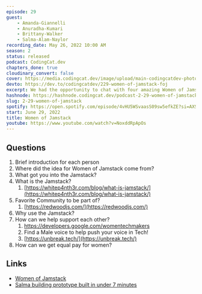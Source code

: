```yaml
---
episode: 29
guest: 
    - Amanda-Giannelli
    - Anuradha-Kumari
    - Brittany-Walker
    - Salma-Alam-Naylor
recording_date: May 26, 2022 10:00 AM
season: 2
status: released
podcast: CodingCat.dev
chapters_done: true
cloudinary_convert: false
cover: https://media.codingcat.dev/image/upload/main-codingcatdev-photo/Women_of_Jamstack.jpg
devto: https://dev.to/codingcatdev/229-women-of-jamstack-foj
excerpt: We had the opportunity to chat with four amazing Women of Jamstack. We talked about things from Redwoodjs to equal pay.
hashnode: https://hashnode.codingcat.dev/podcast-2-29-women-of-jamstack
slug: 2-29-women-of-jamstack
spotify: https://open.spotify.com/episode/4vHU5WSvaasS09sw5efkZE?si=AXSgm6VCQmSXYDBg8XiFMg
start: June 29, 2022
title: Women of Jamstack
youtube: https://www.youtube.com/watch?v=NoxddRpApOs
---
```

## Questions

1. Brief introduction for each person
2. Where did the idea for Women of Jamstack come from?
3. What got you into the Jamstack?
4. What is the Jamstack?
    1. [https://whitep4nth3r.com/blog/what-is-jamstack/](https://whitep4nth3r.com/blog/what-is-jamstack/)
5. Favorite Community to be part of?
    1. [https://redwoodjs.com/](https://redwoodjs.com/)
6. Why use the Jamstack?
7. How can we help support each other?
    1. https://developers.google.com/womentechmakers
    2. Find a Male voice to help push your voice in Tech!
    3. [https://unbreak.tech/](https://unbreak.tech/)
8. How can we get equal pay for women?

## Links

- [Women of Jamstack](https://womenofjamstack.com/)
- [Salma building prototype built in under 7 minutes](https://dev.to/whitep4nth3r/watch-the-women-of-jamstack-prototype-get-built-and-deployed-in-under-7-minutes-bia)